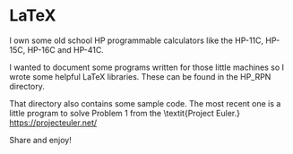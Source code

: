 # LaTeX

I own some old school HP programmable calculators like the HP-11C, HP-15C, HP-16C and HP-41C.

I wanted to document some programs written for those little machines so I wrote some helpful LaTeX libraries.
These can be found in the HP_RPN directory.

That directory also contains some sample code. 
The most recent one is a little program to solve Problem 1 from the \textit{Project Euler.}
https://projecteuler.net/

Share and enjoy!

